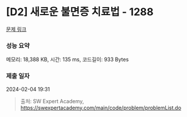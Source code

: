 # [D2] 새로운 불면증 치료법 - 1288 

[문제 링크](https://swexpertacademy.com/main/code/problem/problemDetail.do?contestProbId=AV18_yw6I9MCFAZN) 

### 성능 요약

메모리: 18,388 KB, 시간: 135 ms, 코드길이: 933 Bytes

### 제출 일자

2024-02-04 19:31



> 출처: SW Expert Academy, https://swexpertacademy.com/main/code/problem/problemList.do